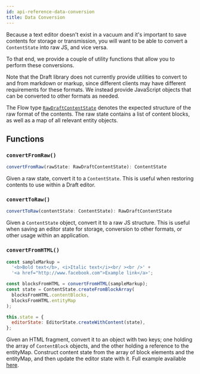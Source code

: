 ```yaml
---
id: api-reference-data-conversion
title: Data Conversion
---
```


Because a text editor doesn't exist in a vacuum and it's important to save
contents for storage or transmission, you will want to be able to
convert a `ContentState` into raw JS, and vice versa.

To that end, we provide a couple of utility functions that allow you to perform
these conversions.

Note that the Draft library does not currently provide utilities to convert to
and from markdown or markup, since different clients may have different requirements
for these formats. We instead provide JavaScript objects that can be converted
to other formats as needed.

The Flow type [`RawDraftContentState`](https://github.com/facebook/draft-js/blob/master/src/model/encoding/RawDraftContentState.js)
denotes the expected structure of the raw format of the contents. The raw state
contains a list of content blocks, as well as a map of all relevant entity
objects.

## Functions

### `convertFromRaw()`

```js
convertFromRaw(rawState: RawDraftContentState): ContentState
```

Given a raw state, convert it to a `ContentState`. This is useful when
restoring contents to use within a Draft editor.

### `convertToRaw()`

```js
convertToRaw(contentState: ContentState): RawDraftContentState
```

Given a `ContentState` object, convert it to a raw JS structure. This is useful
when saving an editor state for storage, conversion to other formats, or
other usage within an application.


### `convertFromHTML()`

```js
const sampleMarkup =
  '<b>Bold text</b>, <i>Italic text</i><br/ ><br />' +
  '<a href="http://www.facebook.com">Example link</a>';

const blocksFromHTML = convertFromHTML(sampleMarkup);
const state = ContentState.createFromBlockArray(
  blocksFromHTML.contentBlocks,
  blocksFromHTML.entityMap
);

this.state = {
  editorState: EditorState.createWithContent(state),
};
```

Given an HTML fragment, convert it to an object with two keys; one holding the
array of `ContentBlock` objects, and the other holding a reference to the
entityMap. Construct content state from the array of block elements and the
entityMap, and then update the editor state with it. Full example available
[here](https://github.com/facebook/draft-js/tree/master/examples/draft-0-10-0/convertFromHTML).
